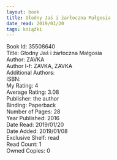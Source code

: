 ```yaml
---
layout: book
title: Głodny Jaś i żarłoczna Małgosia
date_read: 2019/01/20
tags: książki
---
```


Book Id: 35508640<br />
Title: Głodny Jaś i żarłoczna Małgosia<br />
Author: ZAVKA<br />
Author l-f: ZAVKA, ZAVKA<br />
Additional Authors: <br />
ISBN: <br />
My Rating: 4<br />
Average Rating: 3.08<br />
Publisher: the author<br />
Binding: Paperback<br />
Number of Pages: 28<br />
Year Published: 2016<br />
Date Read: 2019/01/20<br />
Date Added: 2019/01/08<br />
Exclusive Shelf: read<br />
Read Count: 1<br />
Owned Copies: 0<br />


